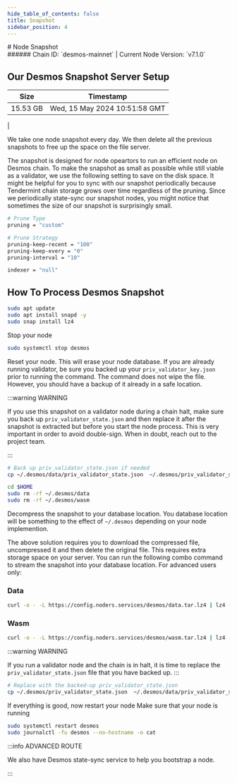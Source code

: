 ```yaml
---
hide_table_of_contents: false
title: Snapshot
sidebar_position: 4
---
```


<div class="h1-with-icon icon-desmos">
# Node Snapshot
</div>
###### Chain ID: `desmos-mainnet` | Current Node Version: `v7.1.0`

## Our Desmos Snapshot Server Setup

| Size   | Timestamp   |
|--------|-------------|
| 15.53 GB | Wed, 15 May 2024 10:51:58 GMT |


We take one node snapshot every day. We then delete all the previous snapshots to free up the space on the file server.

The snapshot is designed for node opeartors to run an efficient node on Desmos chain. To make the snapshot as small as possible while still viable as a validator, we use the following setting to save on the disk space. It might be helpful for you to sync with our snapshot periodically because Tendermint chain storage grows over time regardless of the pruning. Since we periodically state-sync our snapshot nodes, you might notice that sometimes the size of our snapshot is surprisingly small.

```bash title="app.toml"
# Prune Type
pruning = "custom"

# Prune Strategy
pruning-keep-recent = "100"
pruning-keep-every = "0"
pruning-interval = "10"
```

```bash title="config.toml"
indexer = "null"
```

## How To Process Desmos Snapshot
```bash
sudo apt update
sudo apt install snapd -y
sudo snap install lz4
```

Stop your node
```bash
sudo systemctl stop desmos
```
Reset your node. This will erase your node database. If you are already running validator, be sure you backed up your `priv_validator_key.json` prior to running the command. The command does not wipe the file. However, you should have a backup of it already in a safe location.

:::warning WARNING

If you use this snapshot on a validator node during a chain halt, make sure you back up `priv_validator_state.json` and then replace it after the snapshot is extracted but before you start the node process. This is very important in order to avoid double-sign. When in doubt, reach out to the project team.

:::

```bash
# Back up priv_validator_state.json if needed
cp ~/.desmos/data/priv_validator_state.json  ~/.desmos/priv_validator_state.json

cd $HOME
sudo rm -rf ~/.desmos/data
sudo rm -rf ~/.desmos/wasm
```

Decompress the snapshot to your database location. You database location will be something to the effect of `~/.desmos` depending on your node implemention.

The above solution requires you to download the compressed file, uncompressed it and then delete the original file. This requires extra storage space on your server. You can run the following combo command to stream the snapshot into your database location. For advanced users only:
### Data
```bash
curl -o - -L https://config.noders.services/desmos/data.tar.lz4 | lz4 -d | tar -x -C ~/.desmos
```
### Wasm
```bash
curl -o - -L https://config.noders.services/desmos/wasm.tar.lz4 | lz4 -d | tar -x -C ~/.desmos
```

:::warning WARNING

If you run a validator node and the chain is in halt, it is time to replace the `priv_validator_state.json` file that you have backed up.
:::

```bash
# Replace with the backed-up priv_validator_state.json
cp ~/.desmos/priv_validator_state.json  ~/.desmos/data/priv_validator_state.json
```

If everything is good, now restart your node
Make sure that your node is running

```bash
sudo systemctl restart desmos
sudo journalctl -fu desmos --no-hostname -o cat
```

:::info ADVANCED ROUTE

We also have Desmos state-sync service to help you bootstrap a node.

:::
